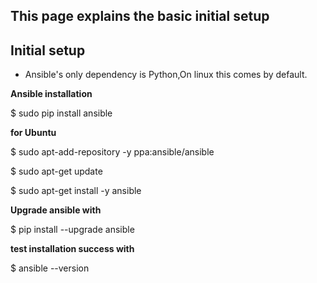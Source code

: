 ## This page explains the basic initial setup

## Initial setup

- Ansible's only dependency is Python,On linux this comes by default.

**Ansible installation**

$ sudo pip install ansible

**for Ubuntu**

$ sudo apt-add-repository -y ppa:ansible/ansible

$ sudo apt-get update

$ sudo apt-get install -y ansible

**Upgrade ansible with**

$ pip install --upgrade ansible

**test installation success with**

$ ansible --version





